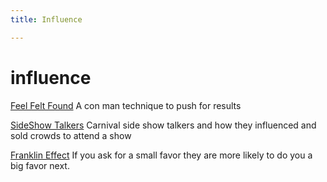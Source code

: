 ```yaml
---
title: Influence

---
```


# influence


[Feel Felt Found](http://www.changingminds.org/disciplines/sales/objection/feel_felt_found.htm#nav)
A con man technique to push for results

[SideShow Talkers](/talkers)
Carnival side show talkers and how they influenced and sold crowds to attend a show


[Franklin Effect](https://en.m.wikipedia.org/wiki/Ben_Franklin_effect)
If you ask for a small favor they are more likely to do you a big favor next.


